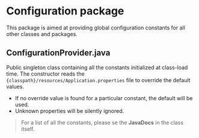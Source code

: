 # Configuration package
This package is aimed at providing global configuration constants for all other classes and packages.

## ConfigurationProvider.java
Public singleton class containing all the constants initialized at class-load time. The constructor reads the `{classpath}/resources/Application.properties` file to override the default values.

- If no override value is found for a particular constant, the default will be used.
- Unknown properties will be silently ignored.

> For a list of all the constants, please se the **JavaDocs** in the class itself.